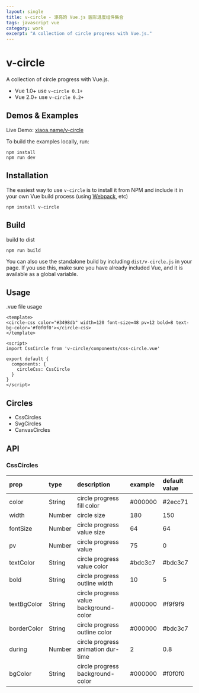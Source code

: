 ```yaml
---
layout: single
title: v-circle - 漂亮的 Vue.js 圆形进度组件集合
tags: javascript vue
category: work
excerpt: "A collection of circle progress with Vue.js."
---
```


# v-circle

A collection of circle progress with Vue.js.

- Vue 1.0+ use `v-circle 0.1+`
- Vue 2.0+ use `v-circle 0.2+`

## Demos & Examples

Live Demo: [xiaoa.name/v-circle](//xiaoa.name/v-circle/)

To build the examples locally, run:

```
npm install
npm run dev
```

## Installation

The easiest way to use `v-circle` is to install it from NPM and include it in your own Vue build process (using [Webpack](https://webpack.github.io/), etc)

```
npm install v-circle
```

## Build

build to dist

```
npm run build
```

You can also use the standalone build by including `dist/v-circle.js` in your page. If you use this, make sure you have already included Vue, and it is available as a global variable.

## Usage

.vue file usage

```
<template>
<circle-css color="#3498db" width=120 font-size=48 pv=12 bold=8 text-bg-color='#f0f0f0'></circle-css>
</template>

<script>
import CssCircle from 'v-circle/components/css-circle.vue'

export default {
  components: {
    circleCss: CssCircle
  }
}
</script>
```

## Circles

- CssCircles
- SvgCircles
- CanvasCircles

## API

### CssCircles

| prop        | type   | description                            | example | default value |
| :---------- | :----- | :------------------------------------- | :------ | :------------ |
| color       | String | circle progress fill color             | #000000 | #2ecc71       |
| width       | Number | circle size                            | 180     | 150           |
| fontSize    | Number | circle progress value size             | 64      | 64            |
| pv          | Number | circle progress value                  | 75      | 0             |
| textColor   | String | circle progress value color            | #bdc3c7 | #bdc3c7       |
| bold        | String | circle progress outline width          | 10      | 5             |
| textBgColor | String | circle progress value background-color | #000000 | #f9f9f9       |
| borderColor | String | circle progress outline color          | #000000 | #bdc3c7       |
| during      | Number | circle progress animation dur-time     | 2       | 0.8           |
| bgColor     | String | circle progress background-color       | #000000 | #f0f0f0       |

